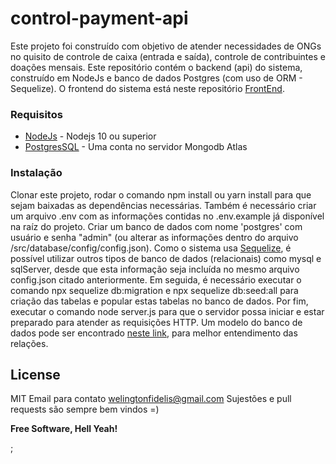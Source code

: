 # control-payment-api

Este projeto foi construído com objetivo de atender necessidades de ONGs no quisito de controle de caixa (entrada e saída), controle de contribuintes e doações mensais. Este repositório contém o backend (api) do sistema, construído em NodeJs e banco de dados Postgres (com uso de ORM - Sequelize). O frontend do sistema está neste repositório [FrontEnd].

### Requisitos

* [NodeJs] - Nodejs 10 ou superior
* [PostgresSQL] - Uma conta no servidor Mongodb Atlas

### Instalação

Clonar este projeto, rodar o comando npm install ou yarn install para que sejam baixadas as dependências necessárias. Também é necessário criar um arquivo .env com as informações contidas no .env.example já disponível na raíz do projeto.
Criar um banco de dados com nome 'postgres' com usuário e senha "admin" (ou alterar as informações dentro do arquivo /src/database/config/config.json). Como o sistema usa [Sequelize], é possível utilizar outros tipos de banco de dados (relacionais) como mysql e sqlServer, desde que esta informação seja incluída no mesmo arquivo config.json citado anteriormente. Em seguida, é necessário executar o comando npx sequelize db:migration e npx sequelize db:seed:all para criação das tabelas e popular estas tabelas no banco de dados.
Por fim, executar o comando node server.js para que o servidor possa iniciar e estar preparado para atender as requisições HTTP.
Um modelo do banco de dados pode ser encontrado [neste link], para melhor entendimento das relações.

License
----

MIT
Email para contato welingtonfidelis@gmail.com
Sujestões e pull requests são sempre bem vindos =) 

**Free Software, Hell Yeah!**

[//]: # (These are reference links used in the body of this note and get stripped out when the markdown processor does its job. There is no need to format nicely because it shouldn't be seen. Thanks SO - http://stackoverflow.com/questions/4823468/store-comments-in-markdown-syntax)

[FrontEnd]: <https://github.com/welingtonfidelis/control-payment-front>
[NodeJs]: <https://nodejs.org/en/>
[PostgresSQL]: <https://www.postgresql.org/download/>
[Sequelize]: <https://sequelize.org/>
[Postman]: <https://www.postman.com/downloads/>
[neste link]: <https://drive.google.com/open?id=1rk6cejuRqE5NdKsT3qaU5ge-b2jGpaKR>

;
